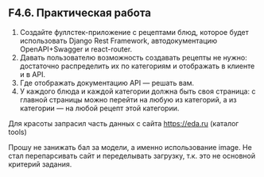 ## F4.6. Практическая работа

1. Создайте фуллстек-приложение с рецептами блюд, которое будет использовать Django Rest Framework, автодокументацию OpenAPI+Swagger и react-router.
2. Давать пользователю возможность создавать рецепты не нужно: достаточно распределить их по категориям и отображать в клиенте и в API.
3. Где отображать документацию API — решать вам.
4. У каждого блюда и каждой категории должна быть своя страница: с главной страницы можно перейти на любую из категорий, а из категории — на любой рецепт этой категории.


Для красоты запрасил часть данных с сайта https://eda.ru  (каталог tools)

Прошу не занижать бал за модели, а именно использование image. Не стал перепарсивать сайт и переделывать загрузку, т.к. это не основной критерий задания.

